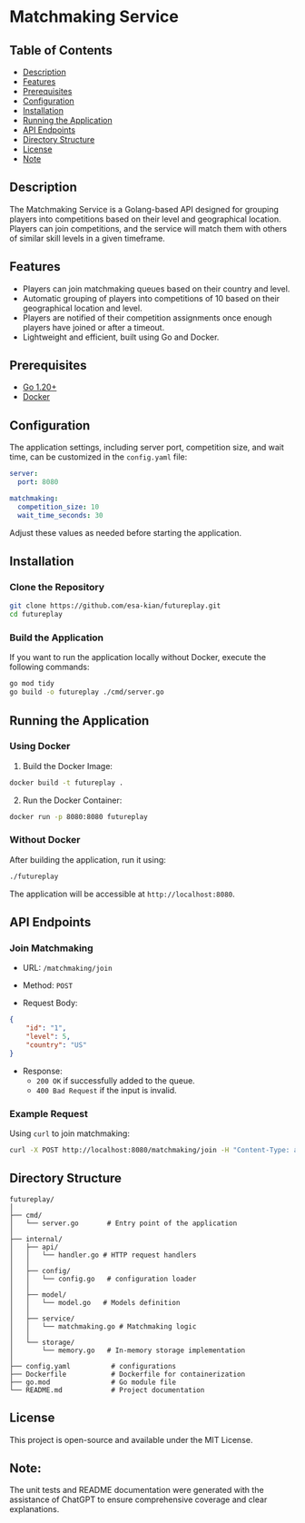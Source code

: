 # Matchmaking Service

## Table of Contents

- [Description](#description)
- [Features](#features)
- [Prerequisites](#prerequisites)
- [Configuration](#configuration)
- [Installation](#installation)
- [Running the Application](#running-the-application)
- [API Endpoints](#api-endpoints)
- [Directory Structure](#directory-structure)
- [License](#license)
- [Note](#note)

## Description

The Matchmaking Service is a Golang-based API designed for grouping players into competitions based on their level and geographical location. Players can join competitions, and the service will match them with others of similar skill levels in a given timeframe.

## Features

- Players can join matchmaking queues based on their country and level.
- Automatic grouping of players into competitions of 10 based on their geographical location and level.
- Players are notified of their competition assignments once enough players have joined or after a timeout.
- Lightweight and efficient, built using Go and Docker.

## Prerequisites

- [Go 1.20+](https://golang.org/dl/)
- [Docker](https://www.docker.com/get-started)

## Configuration

The application settings, including server port, competition size, and wait time, can be customized in the `config.yaml` file:

```yaml
server:
  port: 8080

matchmaking:
  competition_size: 10
  wait_time_seconds: 30
```
Adjust these values as needed before starting the application.


## Installation

### Clone the Repository

```bash
git clone https://github.com/esa-kian/futureplay.git
cd futureplay
```

### Build the Application
If you want to run the application locally without Docker, execute the following commands:

``` bash
go mod tidy
go build -o futureplay ./cmd/server.go
```

## Running the Application
### Using Docker
1. Build the Docker Image:

```bash
docker build -t futureplay .
```
2. Run the Docker Container:
```bash
docker run -p 8080:8080 futureplay
```
### Without Docker
After building the application, run it using:

```bash
./futureplay
```
The application will be accessible at `http://localhost:8080`.

## API Endpoints
### Join Matchmaking
- URL: `/matchmaking/join`

- Method: `POST`

- Request Body:
```json
{
    "id": "1",
    "level": 5,
    "country": "US"
}
```
- Response:
    - `200 OK` if successfully added to the queue.
    - `400 Bad Request` if the input is invalid.

### Example Request
Using `curl` to join matchmaking:
```bash
curl -X POST http://localhost:8080/matchmaking/join -H "Content-Type: application/json" -d '{"id": "1", "level": 5, "country": "US"}'
```
## Directory Structure
```plaintext
futureplay/
│
├── cmd/
│   └── server.go       # Entry point of the application
│
├── internal/
│   ├── api/
│   │   └── handler.go # HTTP request handlers
│   │
│   ├── config/
│   │   └── config.go   # configuration loader 
│   │
│   ├── model/
│   │   └── model.go   # Models definition
│   │
│   ├── service/
│   │   └── matchmaking.go # Matchmaking logic
│   │
│   └── storage/
│       └── memory.go   # In-memory storage implementation
│
├── config.yaml          # configurations
├── Dockerfile           # Dockerfile for containerization
├── go.mod               # Go module file
└── README.md            # Project documentation
```

## License
This project is open-source and available under the MIT License.


## Note:
The unit tests and README documentation were generated with the assistance of ChatGPT to ensure comprehensive coverage and clear explanations.
